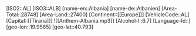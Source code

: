 ﻿---
location: [40.793,19.9565]
type: Country
SpocWebEntityId: 26830
isDeleted: false
confidential: public
tags:
- geo/Country
---
[ISO2::AL]
[ISO3::ALB]
[name-en::Albania]
[name-de::Albanien]
[Area-Total::28748]
[Area-Land::27400]
[Continent::[[Europe]]]
[VehicleCode::AL]
[Capital::[[Tirana]]]
![[Anthem-Albania.mp3]]
[Alcohol-l::6.7]
[Language-Id::]
[geo-lon::19.9565]
[geo-lat::40.793]

